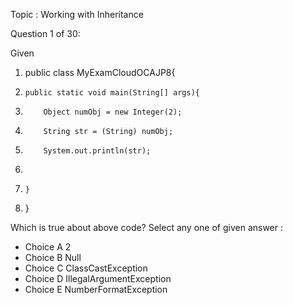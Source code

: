 Topic : Working with Inheritance

Question 1 of 30:

Given

1. public class MyExamCloudOCAJP8{
2.     public static void main(String[] args){
3.         Object numObj = new Integer(2);
4.         String str = (String) numObj;
5.         System.out.println(str);
6. 
7.     }
8. }


Which is true about above code?
Select any one of given answer :

- Choice A 2
- Choice B Null
- Choice C ClassCastException
- Choice D IllegalArgumentException
- Choice E NumberFormatException
